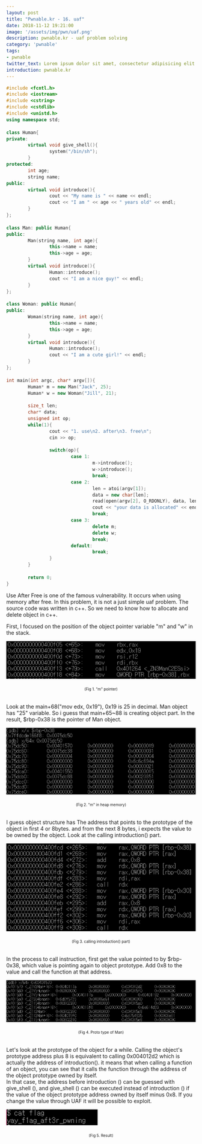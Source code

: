 ```yaml
---
layout: post
title: "Pwnable.kr - 16. uaf"
date: 2018-11-12 19:21:00
image: '/assets/img/pwn/uaf.png'
description: pwnable.kr - uaf problem solving
category: 'pwnable'
tags:
- pwnable
twitter_text: Lorem ipsum dolor sit amet, consectetur adipisicing elit.
introduction: pwnable.kr
---
```



~~~cpp
#include <fcntl.h>
#include <iostream>
#include <cstring>
#include <cstdlib>
#include <unistd.h>
using namespace std;

class Human{
private:
        virtual void give_shell(){
                system("/bin/sh");
        }
protected:
        int age;
        string name;
public:
        virtual void introduce(){
                cout << "My name is " << name << endl;
                cout << "I am " << age << " years old" << endl;
        }
};

class Man: public Human{
public:
        Man(string name, int age){
                this->name = name;
                this->age = age;
        }
        virtual void introduce(){
                Human::introduce();
                cout << "I am a nice guy!" << endl;
        }
};

class Woman: public Human{
public:
        Woman(string name, int age){
                this->name = name;
                this->age = age;
        }
        virtual void introduce(){
                Human::introduce();
                cout << "I am a cute girl!" << endl;
        }
};

int main(int argc, char* argv[]){
        Human* m = new Man("Jack", 25);
        Human* w = new Woman("Jill", 21);

        size_t len;
        char* data;
        unsigned int op;
        while(1){
                cout << "1. use\n2. after\n3. free\n";
                cin >> op;

                switch(op){
                        case 1:
                                m->introduce();
                                w->introduce();
                                break;
                        case 2:
                                len = atoi(argv[1]);
                                data = new char[len];
                                read(open(argv[2], O_RDONLY), data, len);
                                cout << "your data is allocated" << endl;
                                break;
                        case 3:
                                delete m;
                                delete w;
                                break;
                        default:
                                break;
                }
        }

        return 0;
}
~~~

Use After Free is one of the famous vulnerability. It occurs when using memory after free. In this problem, it is not a just simple uaf problem. The source code was written in c++. So we need to know how to allocate and delete object in c++.

First, I focused on the position of the object pointer variable "m" and "w" in the stack. 

![problem](/assets/img/pwn/uaf/p_man.PNG "p_man")
<center><font size="0.5em">(Fig 1. "m" pointer)</font></center><br>

Look at the main+68("mov edx, 0x19"), 0x19 is 25 in decimal. Man object has "25" variable. So i guess that main+65~88 is creating object part. In the result, $rbp-0x38 is the pointer of Man object.

![problem](/assets/img/pwn/uaf/in_man.PNG "in_man")
<center><font size="0.5em">(Fig 2. "m" in heap memory)</font></center><br>

I guess object structure has The address that points to the prototype of the object in first 4 or 8bytes. and from the next 8 bytes, i expects the value to be owned by the object. Look at the calling introduction() part. 

![problem](/assets/img/pwn/uaf/introduction.PNG "calling introduction() part")
<center><font size="0.5em">(Fig 3. calling introduction() part)</font></center><br>

In the process to call instruction, first get the value pointed to by $rbp-0x38, which value is pointing again to object prototype. Add 0x8 to the value and call the function at that address. 

![problem](/assets/img/pwn/uaf/proto.PNG "Proto type of Man")
<center><font size="0.5em">(Fig 4. Proto type of Man)</font></center><br>

Let's look at the prototype of the object for a while. Calling the object's prototype address plus 8 is equivalent to calling 0x004012d2 which is actually the address of introduction(). it means that when calling a function of an object, you can see that it calls the function through the address of the object prototype owned by itself. <br>
In that case, the address before introduction () can be guessed with give_shell (), and give_shell () can be executed instead of introduction () if the value of the object prototype address owned by itself minus 0x8. If you change the value through UAF it will be possible to exploit.

![problem](/assets/img/pwn/uaf/result.PNG "result")
<center><font size="0.5em">(Fig 5. Result)</font></center><br>